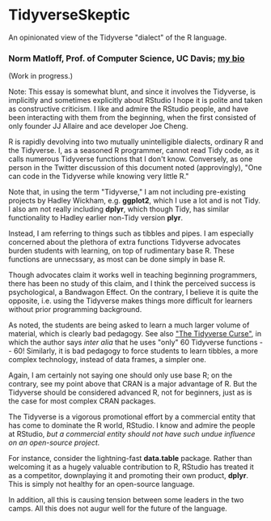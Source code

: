 # TidyverseSkeptic
An opinionated view of the Tidyverse "dialect" of the R language.

### Norm Matloff, Prof. of Computer Science, UC Davis; [my bio](http://heather.cs.ucdavis.edu/matloff.html)

(Work in progress.)

Note:  This essay is somewhat blunt, and since it involves the
Tidyverse, is implicitly and sometimes explicitly about RStudio
I hope it is polite and taken as constructive criticism.  I like and
admire the RStudio people, and have been interacting with them from the
beginning, when the first consisted of only founder JJ Allaire and
ace developer Joe Cheng.

R is rapidly devolving into two mutually unintelligible
dialects, ordinary R and the Tidyverse.  I, as a seasoned R programmer,
cannot read Tidy code, as it calls numerous Tidyverse functions that I
don't know.  Conversely, as one person in the Twitter discussion of this
document noted (approvingly), "One can code in the Tidyverse while
knowing very little R."

Note that, in using the term "Tidyverse," I am not including
pre-existing projects by Hadley Wickham, e.g. **ggplot2**, which I use a
lot and is not Tidy.  I also am not really including  **dplyr**, which
though Tidy, has similar functionality to Hadley earlier non-Tidy
version **plyr**. 

Instead, I am referring to things such as tibbles and
pipes.  I am especially concerned about the plethora of 
extra functions Tidyverse advocates burden students with learning, on
top of rudimentary base R.  These functions are unnecssary, as most can
be done simply in base R.

Though advocates claim it works well in teaching beginning programmers,
there has been no study of this claim, and I think the perceived success
is psychological, a Bandwagon Effect.  On the contrary, I believe it is
quite the opposite, i.e. using the Tidyverse makes things more difficult
for learners without prior programming background.  

As noted, the students are being asked to learn a much larger volume of
material, which is clearly bad pedagogy.  See also ["The Tidyverse
Curse"](https://www.r-bloggers.com/the-tidyverse-curse), in which the
author says *inter alia* that he uses "only" 60 Tidyverse functions --
60!  Similarly, it is bad pedagogy to force students to learn tibbles, a
more complex technology, instead of data frames, a simpler one.

Again, I am certainly not saying one should only use base R; on the
contrary, see my point above that CRAN is a major advantage of R.
But the Tidyverse should be considered advanced R, not for beginners,
just as is the case for most complex CRAN packages.

The Tidyverse is a vigorous promotional effort by a commercial entity
that has come to dominate the R world, RStudio.  I know and admire the
people at RStudio, *but a commercial entity should not have such undue
influence on an open-source project.*  

For instance, consider the lightning-fast **data.table** package. Rather
than welcoming it as a hugely valuable contribution to R, RStudio has
treated it as a competitor, downplaying it and promoting their own
product, **dplyr**.  This is simply not healthy for an open-source language.

In addition, all this is causing tension between some leaders in the two
camps.  All this does not augur well for the future of the language.

